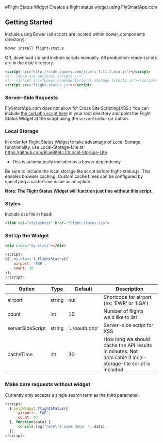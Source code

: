 #Flight Status Widget
Creates a flight status widget using FlySmartApp.com

## Getting Started

Include using Bower (all scripts are located within bower_components directory):

```sh
bower install flight-status
```

OR, download zip and include scripts manually. All production-ready scripts are in the dist/ directory.

```html
<script src="http://code.jquery.com/jquery-1.11.2.min.js"></script>
<!-- These are optional scripts -->
<!-- <script src="bower_components/local-storage-lite/ls.js"></script> -->
<script src="flight-status.js"></script>
```

### Server-Side Requests
FlySmartApp.com does not allow for Cross Site Scripting(XSS.) You can include [the curl.php script here](https://github.com/BlueBiteLLC/OAuth-Lite) in your root directory and point the Flight Status Widget at the script using the `serverSideScript` option.


### Local Storage
In order for Flight Status Widget to take advantage of Local Storage functionality, use Local-Storage-Lite at https://github.com/BlueBiteLLC/Local-Storage-Lite
* This is automatically included as a bower dependency

Be sure to include the local storage lite script before flight-status.js. This enables browser caching. Custom cache times can be configured by specifying a cacheTime value as an option.

**Note: The Flight Status Widget will function just fine without this script.**

### Styles
Include css file in head:

```html
<link rel="stylesheet" href="flight-status.css">
```

### Set Up the Widget

```html
<div class="my-class"></div>
```

```javascript
<script>
$('.my-class').flightStatus({
    airport: 'EWR',
    count: 10
});
</script>
```

Option | Type | Default | Description
------ | ---- | ------- | -----------
airport|string|null|Shortcode for airport (ex: 'EWR' or 'LGA')
count|int|10|Number of flights we'd like to list
serverSideScript|string|'../oauth.php'|Server-side script for XSS
cacheTime|int|30|How long we should cache the API results in minutes. Not applicable if local-storage-lite script is included

### Make bare requests without widget
Currently only accepts a single search term as the third parameter.

```javascript
<script>
  $.yelpWidget.flightStatus({
      airport: 'EWR',
      count: 10
  }, function(data) {
      console.log('here\'s some data: ', data);
  });
</script>
```

